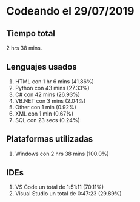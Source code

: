 # Codeando el 29/07/2019

## Tiempo total
2 hrs 38 mins.

## Lenguajes usados
1. HTML con 1 hr 6 mins (41.86%)
1. Python con 43 mins (27.33%)
1. C# con 42 mins (26.93%)
1. VB.NET con 3 mins (2.04%)
1. Other con 1 min (0.92%)
1. XML con 1 min (0.67%)
1. SQL con 23 secs (0.24%)

## Plataformas utilizadas
1. Windows con 2 hrs 38 mins (100.0%)

## IDEs
1. VS Code un total de 1:51:11 (70.11%)
1. Visual Studio un total de 0:47:23 (29.89%)
